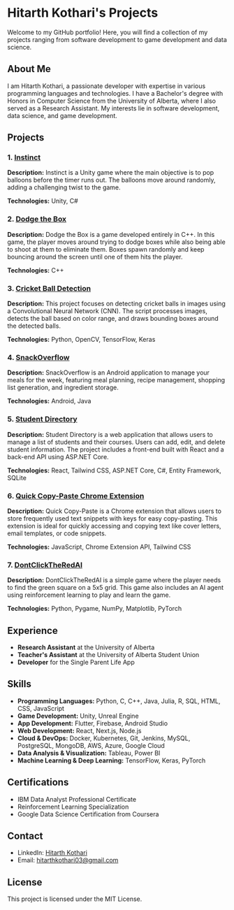 # Hitarth Kothari's Projects

Welcome to my GitHub portfolio! Here, you will find a collection of my projects ranging from software development to game development and data science.

## About Me

I am Hitarth Kothari, a passionate developer with expertise in various programming languages and technologies. I have a Bachelor's degree with Honors in Computer Science from the University of Alberta, where I also served as a Research Assistant. My interests lie in software development, data science, and game development.

## Projects

### 1. [Instinct](https://github.com/Hitarth-Kothari/Instinct)
**Description:** Instinct is a Unity game where the main objective is to pop balloons before the timer runs out. The balloons move around randomly, adding a challenging twist to the game.

**Technologies:** Unity, C#

### 2. [Dodge the Box](https://github.com/Hitarth-Kothari/Dodge_the_box_game)
**Description:** Dodge the Box is a game developed entirely in C++. In this game, the player moves around trying to dodge boxes while also being able to shoot at them to eliminate them. Boxes spawn randomly and keep bouncing around the screen until one of them hits the player.

**Technologies:** C++

### 3. [Cricket Ball Detection](https://github.com/Hitarth-Kothari/Cricket_ball_detection)
**Description:** This project focuses on detecting cricket balls in images using a Convolutional Neural Network (CNN). The script processes images, detects the ball based on color range, and draws bounding boxes around the detected balls.

**Technologies:** Python, OpenCV, TensorFlow, Keras

### 4. [SnackOverflow](https://github.com/Hitarth-Kothari/SnackOverflow)
**Description:** SnackOverflow is an Android application to manage your meals for the week, featuring meal planning, recipe management, shopping list generation, and ingredient storage.

**Technologies:** Android, Java

### 5. [Student Directory](https://github.com/Hitarth-Kothari/StudentDirectory)
**Description:** Student Directory is a web application that allows users to manage a list of students and their courses. Users can add, edit, and delete student information. The project includes a front-end built with React and a back-end API using ASP.NET Core.

**Technologies:** React, Tailwind CSS, ASP.NET Core, C#, Entity Framework, SQLite

### 6. [Quick Copy-Paste Chrome Extension](https://github.com/Hitarth-Kothari/copyPaste)
**Description:** Quick Copy-Paste is a Chrome extension that allows users to store frequently used text snippets with keys for easy copy-pasting. This extension is ideal for quickly accessing and copying text like cover letters, email templates, or code snippets.

**Technologies:** JavaScript, Chrome Extension API, Tailwind CSS

### 7. [DontClickTheRedAI](https://github.com/Hitarth-Kothari/DontClickTheRedAI)
**Description:** DontClickTheRedAI is a simple game where the player needs to find the green square on a 5x5 grid. This game also includes an AI agent using reinforcement learning to play and learn the game.

**Technologies:** Python, Pygame, NumPy, Matplotlib, PyTorch

## Experience

- **Research Assistant** at the University of Alberta
- **Teacher's Assistant** at the University of Alberta Student Union
- **Developer** for the Single Parent Life App

## Skills

- **Programming Languages:** Python, C, C++, Java, Julia, R, SQL, HTML, CSS, JavaScript
- **Game Development:** Unity, Unreal Engine
- **App Development:** Flutter, Firebase, Android Studio
- **Web Development:** React, Next.js, Node.js
- **Cloud & DevOps:** Docker, Kubernetes, Git, Jenkins, MySQL, PostgreSQL, MongoDB, AWS, Azure, Google Cloud
- **Data Analysis & Visualization:** Tableau, Power BI
- **Machine Learning & Deep Learning:** TensorFlow, Keras, PyTorch

## Certifications

- IBM Data Analyst Professional Certificate
- Reinforcement Learning Specialization
- Google Data Science Certification from Coursera

## Contact

- LinkedIn: [Hitarth Kothari](https://www.linkedin.com/in/hitarth-kothari/)
- Email: [hitarthkothari03@gmail.com](mailto:hitarthkothari03@gmail.com)


## License

This project is licensed under the MIT License.
